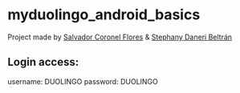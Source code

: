 # myduolingo_android_basics
Project made by [Salvador Coronel Flores](https://github.com/salvadorcoronel) & [Stephany Daneri Beltrán](https://github.com/sdanerib)

## Login access:
username: DUOLINGO
password: DUOLINGO
